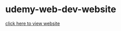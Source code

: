 # udemy-web-dev-website
[click here to view website](https://chandrareddy7.github.io/udemy-web-dev-website/)
